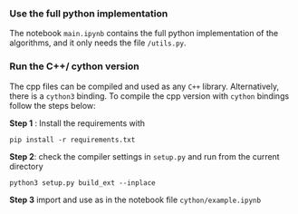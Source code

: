 ### Use the full python implementation 
The notebook `main.ipynb` contains the full python implementation of the algorithms, and it only needs the file `/utils.py`. 
 
### Run the C++/ cython version 
The cpp files can be compiled and used as any `C++` library. Alternatively, there is a `cython3` binding. 
To compile the cpp version with `cython` bindings follow the steps below: 

**Step 1** : Install the requirements with

`pip install -r requirements.txt`

**Step 2**: check the compiler settings in `setup.py` and run from the current directory 

 `python3 setup.py build_ext --inplace`
 
**Step 3** import and use as in the notebook file `cython/example.ipynb`